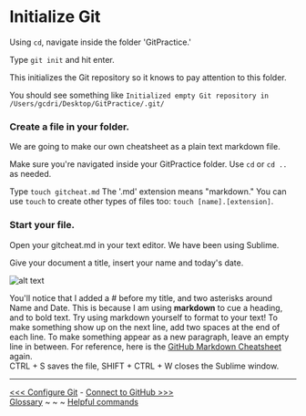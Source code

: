 # Initialize Git

Using `cd`, navigate inside the folder 'GitPractice.' 

Type `git init` and hit enter.

This initializes the Git repository so it knows to pay attention to this folder. 

You should see something like `Initialized empty Git repository in /Users/gcdri/Desktop/GitPractice/.git/`

### Create a file in your folder.  

We are going to make our own cheatsheet as a plain text markdown file.

Make sure you're navigated inside your GitPractice folder. Use `cd` or `cd ..` as needed.

Type `touch gitcheat.md` The '.md' extension means "markdown." You can use `touch` to create other types of files too: `touch [name].[extension]`.

### Start your file.

Open your gitcheat.md in your text editor. We have been using Sublime.

Give your document a title, insert your name and today's date. 

![alt text][gitcheat start]

[gitcheat start]: https://github.com/jojokarlin/Git_DRI_Jan_2017/blob/master/images/gitcheat%20start.png "How the start of your git cheatsheet might look in sublime"
You'll notice that I added a # before my title, and two asterisks around Name and Date. This is because I am using **markdown** to cue a heading, and to bold text. Try using markdown yourself to format to your text! To make something show up on the next line, add two spaces at the end of each line. To make something appear as a new paragraph, leave an empty line in between. For reference, here is the [GitHub Markdown Cheatsheet](https://github.com/adam-p/markdown-here/wiki/Markdown-Cheatsheet) again.  
CTRL + S saves the file, SHIFT + CTRL + W closes the Sublime window.  
___

[<<< Configure Git](gitconfig.md) - [Connect to GitHub >>>](github.md)  
[Glossary](glossary.md) ~ ~ ~ [Helpful commands](helpfulcommands.md)
